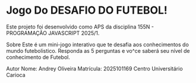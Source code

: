 # Jogo Do DESAFIO DO FUTEBOL!
Este projeto foi desenvolvido como APS da disciplina 155N - PROGRAMAÇÃO JAVASCRIPT 2025/1.

Sobre
Este é um mini-jogo interativo que te desafia aos conhecimentos do mundo futebolistico. Responda as 5 perguntas e vo^ce saberá seu nível de conhecimento de Futebol. 

Autor
Nome: Andrey Oliveira 
Matrícula: 2025101169
Centro Universitário Carioca
